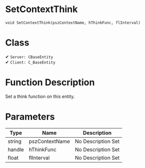 # SetContextThink
```
void SetContextThink(pszContextName, hThinkFunc, flInterval)
```
# Class
✔ `Server: CBaseEntity`  
✔ `Client: C_BaseEntity`  

# Function Description
Set a think function on this entity.
# Parameters
Type|Name|Description
--|--|--
string|pszContextName|No Description Set
handle|hThinkFunc|No Description Set
float|flInterval|No Description Set
